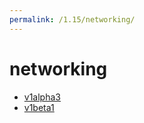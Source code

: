 ```yaml
---
permalink: /1.15/networking/
---
```


# networking



* [v1alpha3](v1alpha3/index.md)
* [v1beta1](v1beta1/index.md)
